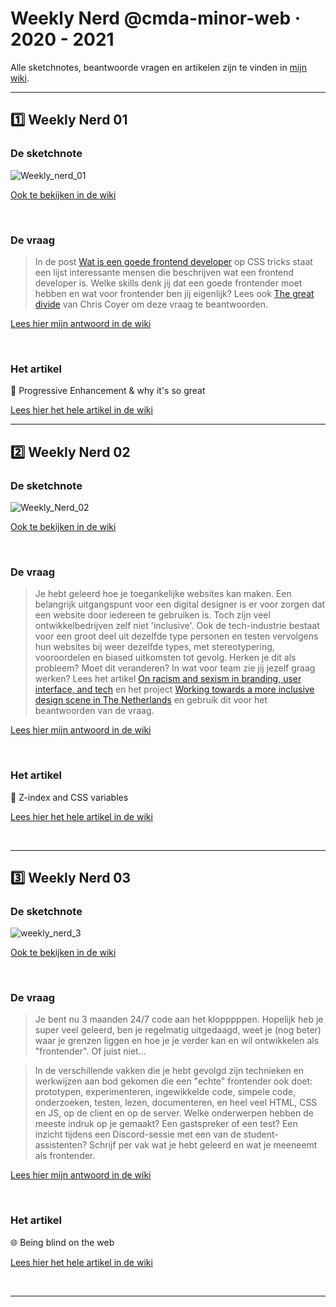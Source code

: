 # Weekly Nerd @cmda-minor-web · 2020 - 2021
Alle sketchnotes, beantwoorde vragen en artikelen zijn te vinden in [mijn wiki](https://github.com/lisaoude/weeklynerd-lisaoude/wiki).

---

## :one: Weekly Nerd 01


### De sketchnote
![Weekly_nerd_01](https://user-images.githubusercontent.com/57795294/114681897-df83ec80-9d0e-11eb-8c8a-5a4f0760a11e.png)
</br>

[Ook te bekijken in de wiki](https://github.com/lisaoude/weeklynerd-lisaoude/wiki/De-Sketchnote-%231)

</br>

### De vraag
> In de post [Wat is een goede frontend developer](https://css-tricks.com/what-makes-a-good-front-end-developer/) op CSS tricks staat een lijst interessante mensen die beschrijven wat een frontend developer is. Welke skills denk jij dat een goede frontender moet hebben en wat voor frontender ben jij eigenlijk? Lees ook [The great divide](https://css-tricks.com/the-great-divide/) van Chris Coyer om deze vraag te beantwoorden.  

[Lees hier mijn antwoord in de wiki](https://github.com/lisaoude/weeklynerd-lisaoude/wiki/De-Vraag-%231)

</br>

### Het artikel
👑 Progressive Enhancement & why it's so great  

[Lees hier het hele artikel in de wiki](https://github.com/lisaoude/weeklynerd-lisaoude/wiki/Het-Artikel-%231)

---

## :two: Weekly Nerd 02


### De sketchnote
![Weekly_Nerd_02](https://user-images.githubusercontent.com/57795294/114681890-de52bf80-9d0e-11eb-89d7-665e8364d974.png)
</br>

[Ook te bekijken in de wiki](https://github.com/lisaoude/weeklynerd-lisaoude/wiki/De-Sketchnote-%232)

</br>

### De vraag
> Je hebt geleerd hoe je toegankelijke websites kan maken. Een belangrijk uitgangspunt voor een digital designer is er voor zorgen dat een website door iedereen te gebruiken is. Toch zijn veel ontwikkelbedrijven zelf niet 'inclusive'. Ook de tech-industrie bestaat voor een groot deel uit dezelfde type personen en testen vervolgens hun websites bij weer dezelfde types, met stereotypering, vooroordelen en biased uitkomsten tot gevolg. Herken je dit als probleem? Moet dit veranderen? In wat voor team zie jij jezelf graag werken? Lees het artikel [On racism and sexism in branding, user interface, and tech](https://uxdesign.cc/on-racism-and-sexism-in-branding-user-interface-and-tech-337f5ceb7ed5) en het project [Working towards a more inclusive design scene in The Netherlands](https://inclusief.design/) en gebruik dit voor het beantwoorden van de vraag.  

[Lees hier mijn antwoord in de wiki](https://github.com/lisaoude/weeklynerd-lisaoude/wiki/De-Vraag-%232)

</br>

### Het artikel
🥇 Z-index and CSS variables  

[Lees hier het hele artikel in de wiki](https://github.com/lisaoude/weeklynerd-lisaoude/wiki/Het-Artikel-%232)

</br>

---

## :three: Weekly Nerd 03


### De sketchnote
![weekly_nerd_3](https://user-images.githubusercontent.com/57795294/121372828-dd20c600-c93e-11eb-981d-57e671ec31cf.png)
</br>

[Ook te bekijken in de wiki](https://github.com/lisaoude/weeklynerd-lisaoude/wiki/De-Sketchnote-%233)

</br>

### De vraag
> Je bent nu 3 maanden 24/7 code aan het klopppppen. Hopelijk heb je super veel geleerd, ben je regelmatig uitgedaagd, weet je (nog beter) waar je grenzen liggen en hoe je je verder kan en wil ontwikkelen als "frontender". Of juist niet...

> In de verschillende vakken die je hebt gevolgd zijn technieken en werkwijzen aan bod gekomen die een "echte" frontender ook doet: prototypen, experimenteren, ingewikkelde code, simpele code, onderzoeken, testen, lezen, documenteren, en heel veel HTML, CSS en JS, op de client en op de server. Welke onderwerpen hebben de meeste indruk op je gemaakt? Een gastspreker of een test? Een inzicht tijdens een Discord-sessie met een van de student-assistenten? Schrijf per vak wat je hebt geleerd en wat je meeneemt als frontender.  

[Lees hier mijn antwoord in de wiki](https://github.com/lisaoude/weeklynerd-lisaoude/wiki/De-Vraag-%233)

</br>

### Het artikel
🌐 Being blind on the web  

[Lees hier het hele artikel in de wiki](https://github.com/lisaoude/weeklynerd-lisaoude/wiki/Het-Artikel-%233)


</br>

---